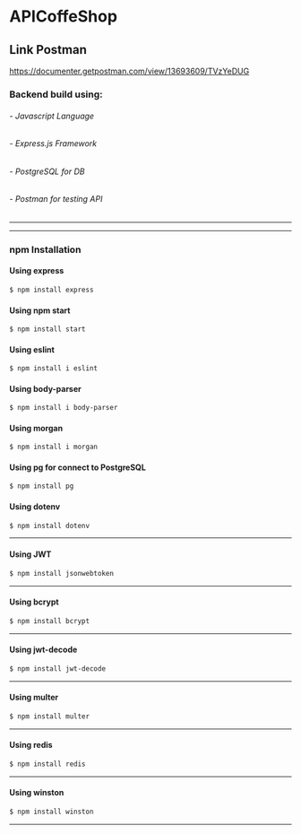 # APICoffeShop

## Link Postman
https://documenter.getpostman.com/view/13693609/TVzYeDUG


### Backend build using:
###### - Javascript Language
###### - Express.js Framework
###### - PostgreSQL for DB
###### - Postman for testing API

-------------

------------

### npm Installation

#### Using express
```bash
$ npm install express
```
#### Using npm start
```bash
$ npm install start
```
#### Using eslint
```bash
$ npm install i eslint
```
#### Using body-parser
```bash
$ npm install i body-parser
```
#### Using morgan
```bash
$ npm install i morgan
```
#### Using pg for connect to PostgreSQL
```bash
$ npm install pg
```
#### Using dotenv
```bash
$ npm install dotenv
```
-------------
#### Using JWT
```bash
$ npm install jsonwebtoken
```
-------------
#### Using bcrypt
```bash
$ npm install bcrypt
```
-------------
#### Using jwt-decode
```bash
$ npm install jwt-decode
```
-------------
#### Using multer
```bash
$ npm install multer
```
-------------
#### Using redis
```bash
$ npm install redis
```
-------------
#### Using winston
```bash
$ npm install winston
```
-------------
